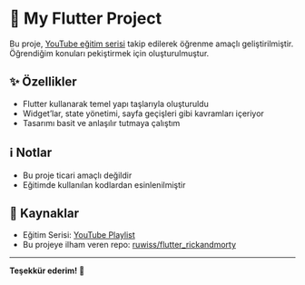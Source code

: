 # 📱 My Flutter Project

Bu proje, [YouTube eğitim serisi](https://www.youtube.com/playlist?list=PL_6SFaIEF8jGgAEaZVoIJEk8UH5h_Tom2) takip edilerek öğrenme amaçlı geliştirilmiştir. Öğrendiğim konuları pekiştirmek için oluşturulmuştur.

## ✨ Özellikler
- Flutter kullanarak temel yapı taşlarıyla oluşturuldu  
- Widget’lar, state yönetimi, sayfa geçişleri gibi kavramları içeriyor  
- Tasarımı basit ve anlaşılır tutmaya çalıştım  

## ℹ️ Notlar
- Bu proje ticari amaçlı değildir  
- Eğitimde kullanılan kodlardan esinlenilmiştir   

## 🔗 Kaynaklar
- Eğitim Serisi: [YouTube Playlist](https://www.youtube.com/playlist?list=PL_6SFaIEF8jGgAEaZVoIJEk8UH5h_Tom2)  
- Bu projeye ilham veren repo: [ruwiss/flutter_rickandmorty](https://github.com/ruwiss/flutter_rickandmorty)  

---

**Teşekkür ederim! 🙏**

